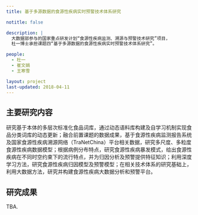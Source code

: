 ```yaml
---
title: 基于多源数据的食源性疾病实时预警技术体系研究

notitle: false

description: |
  大数据部参与的国家重点研发计划“食源性疾病监测、溯源与预警技术研究”项目，
  杜一博士承担课题四“基于多源数据的食源性疾病实时预警技术体系研究”。

people:
  - 杜一
  - 崔文娟
  - 王寒雪

layout: project
last-updated: 2018-04-11
---
```



## 主要研究内容

研究基于本体的多层次标准化食品词库，通过动态语料库构建及自学习机制实现食品分类词库的动态更新；融合前置课题的数据成果，基于食源性疾病监测报告系统及国家食源性疾病溯源网络（TraNetChina）平台相关数据，研究多尺度、多粒度食源性疾病数据模型；根据病例分布特点，研究食源性疾病暴发模式，给出食源性疾病在不同时空约束下的流行特点，并为归因分析及预警提供特征知识；利用深度学习方法，研究食源性疾病归因模型及预警模型；在相关技术体系的研究基础上，利用大数据方法，研究并构建食源性疾病大数据分析和预警平台。

## 研究成果
TBA.